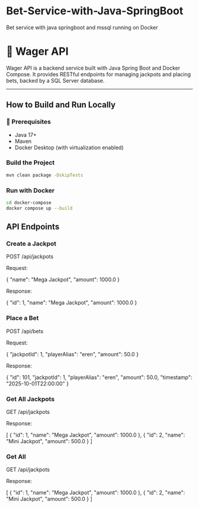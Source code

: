 # Bet-Service-with-Java-SpringBoot
Bet service with java springboot and mssql running on Docker


# 🎰 Wager API

Wager API is a backend service built with Java Spring Boot and Docker Compose. It provides RESTful endpoints for managing jackpots and placing bets, backed by a SQL Server database.

---

## How to Build and Run Locally

### 🔧 Prerequisites

- Java 17+
- Maven
- Docker Desktop (with virtualization enabled)

### Build the Project

```bash
mvn clean package -DskipTests
```

### Run with Docker
```bash
cd docker-compose
docker compose up --build
```


## API Endpoints
### Create a Jackpot

POST /api/jackpots

Request:

{
  "name": "Mega Jackpot",
  "amount": 1000.0
}

Response:

{
  "id": 1,
  "name": "Mega Jackpot",
  "amount": 1000.0
}

### Place a Bet

POST /api/bets

Request:

{
  "jackpotId": 1,
  "playerAlias": "eren",
  "amount": 50.0
}

Response:

{
  "id": 101,
  "jackpotId": 1,
  "playerAlias": "eren",
  "amount": 50.0,
  "timestamp": "2025-10-01T22:00:00"
}

### Get All Jackpots

GET /api/jackpots

Response:

[
  {
    "id": 1,
    "name": "Mega Jackpot",
    "amount": 1000.0
  },
  {
    "id": 2,
    "name": "Mini Jackpot",
    "amount": 500.0
  }
]

### Get All 

GET /api/jackpots

Response:

[
  {
    "id": 1,
    "name": "Mega Jackpot",
    "amount": 1000.0
  },
  {
    "id": 2,
    "name": "Mini Jackpot",
    "amount": 500.0
  }
]




